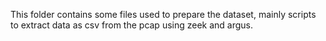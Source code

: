 This folder contains some files used to prepare the dataset, mainly scripts to extract data as csv from the pcap using zeek and argus.
